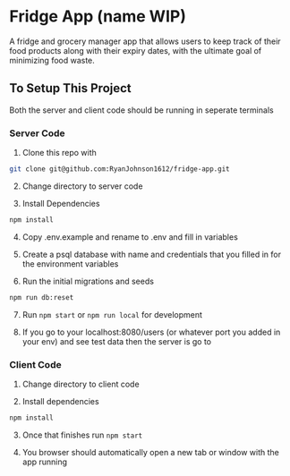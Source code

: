 # Fridge App (name WIP)

A fridge and grocery manager app that allows users to keep track of their food products along with their expiry dates, with the ultimate goal of minimizing food waste.

## To Setup This Project

Both the server and client code should be running in seperate terminals

### Server Code

1. Clone this repo with

```sh
git clone git@github.com:RyanJohnson1612/fridge-app.git
```

2. Change directory to server code

3. Install Dependencies

```sh
npm install
```

4. Copy .env.example and rename to .env and fill in variables

5. Create a psql database with name and credentials that you filled in for the environment variables

6. Run the initial migrations and seeds

```sh
npm run db:reset
```

7. Run `npm start` or `npm run local` for development

8. If you go to your localhost:8080/users (or whatever port you added in your env) and see test data then the server is go to 

### Client Code

1. Change directory to client code

2. Install dependencies

```sh
npm install
```
3. Once that finishes run `npm start`

4. You browser should automatically open a new tab or window with the app running

